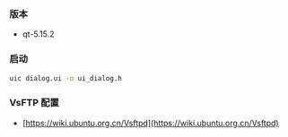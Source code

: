 ### 版本

-   qt-5.15.2

### 启动

```bash
uic dialog.ui -o ui_dialog.h
```

### VsFTP 配置

-   [https://wiki.ubuntu.org.cn/Vsftpd](https://wiki.ubuntu.org.cn/Vsftpd)
